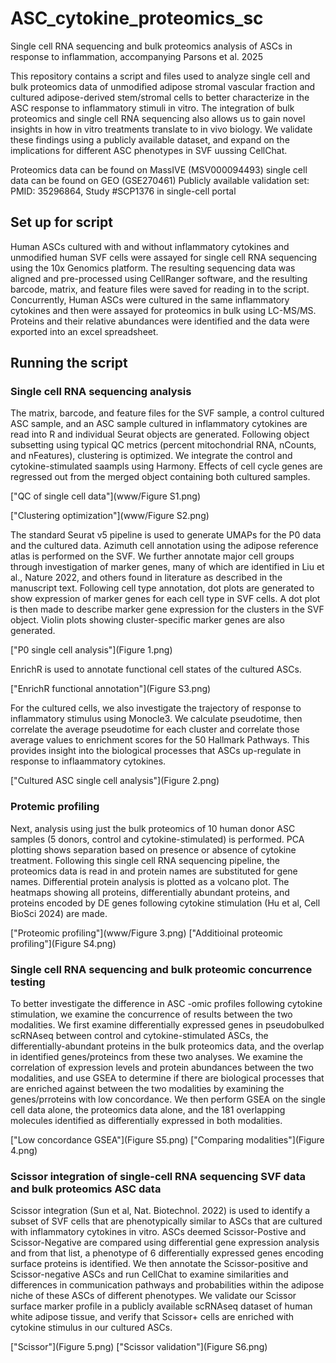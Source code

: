 # ASC_cytokine_proteomics_sc
Single cell RNA sequencing and bulk proteomics analysis of ASCs in response to inflammation, accompanying Parsons et al. 2025

This repository contains a script and files used to analyze single cell and bulk proteomics data of unmodified adipose stromal vascular fraction and cultured adipose-derived stem/stromal cells to better characterize in the ASC response to inflammatory stimuli in vitro. The integration of bulk proteomics and single cell RNA sequencing also allows us to gain novel insights in how in vitro treatments translate to in vivo biology. We validate these findings using a publicly available dataset, and expand on the implications for different ASC phenotypes in SVF uussing CellChat.

Proteomics data can be found on MassIVE (MSV000094493)
single cell data can be found on GEO (GSE270461)
Publicly available validation set: PMID: 35296864, Study #SCP1376 in single-cell portal

## Set up for script
Human ASCs cultured with and without inflammatory cytokines and unmodified human SVF cells were assayed for single cell RNA sequencing using the 10x Genomics platform. The resulting sequencing data was aligned and pre-processed using CellRanger software, and the resulting barcode, matrix, and feature files were saved for reading in to the script. Concurrently, Human ASCs were cultured in the same inflammatory cytokines and then were assayed for proteomics in bulk using LC-MS/MS. Proteins and their relative abundances were identified and the data were exported into an excel spreadsheet.

## Running the script
### Single cell RNA sequencing analysis
The matrix, barcode, and feature files for the SVF sample, a control cultured ASC sample, and an ASC sample cultured in inflammatory cytokines are read into R and individual Seurat objects are generated. Following object subsetting using typical QC metrics (percent mitochondrial RNA, nCounts, and nFeatures), clustering is optimized. We integrate the control and cytokine-stimulated saampls using Harmony. Effects of cell cycle genes are regressed out from the merged object containing both cultured samples. 

["QC of single cell data"](www/Figure S1.png)

["Clustering optimization"](www/Figure S2.png)

The standard Seurat v5 pipeline is used to generate UMAPs for the P0 data and the cultured data. Azimuth cell annotation using the adipose reference atlas is performed on the SVF. We further annotate major cell groups through investigation of marker genes, many of which are identified in Liu et al., Nature 2022, and others found in literature as described in the manuscript text. Following cell type annotation, dot plots are generated to show expression of marker genes for each cell type in SVF cells. A dot plot is then made to describe marker gene expression for the clusters in the SVF object. Violin plots showing cluster-specific marker genes are also generated.

["P0 single cell analysis"](Figure 1.png)

EnrichR is used to annotate functional cell states of the cultured ASCs.

["EnrichR functional annotation"](Figure S3.png)

For the cultured cells, we also investigate the trajectory of response to inflammatory stimulus using Monocle3. We calculate pseudotime, then correlate the average pseudotime for each cluster and correlate those average values to enrichment scores for the 50 Hallmark Pathways. This provides insight into the biological processes that ASCs up-regulate in response to inflaammatory cytokines.

["Cultured ASC single cell analysis"](Figure 2.png)


### Protemic profiling
Next, analysis using just the bulk proteomics of 10 human donor ASC samples (5 donors, control and cytokine-stimulated) is performed. PCA plotting shows separation based on presence or absence of cytokine treatment. Following this single cell RNA sequencing pipeline, the proteomics data is read in and protein names are substituted for gene names. Differential protein analysis is plotted as a volcano plot. The heatmaps showing all proteins, differentially abundant proteins, and proteins encoded by DE genes following cytokine stimulation (Hu et al, Cell BioSci 2024) are made.

["Proteomic profiling"](www/Figure 3.png)
["Additioinal proteomic profiling"](Figure S4.png)

### Single cell RNA sequencing and bulk proteomic concurrence testing
To better investigate the difference in ASC -omic profiles following cytokine stimulation, we examine the concurrence of results between the two modalities. We first examine differentially expressed genes in pseudobulked scRNAseq between control and cytokine-stimulated ASCs, the differentially-abundant proteins in the bulk proteomics data, and the overlap in identified genes/proteincs from these two analyses. We examine the correlation of expression levels and protein abundances between the two modalities, and use GSEA to determine if there are biological processes that are enriched against between the two modalities by examining the genes/prroteins with low concordance. We then perform GSEA on the single cell data alone, the proteomics data alone, and the 181 overlapping molecules identified as differentially expressed in both modalities.

["Low concordance GSEA"](Figure S5.png)
["Comparing modalities"](Figure 4.png)

### Scissor integration of single-cell RNA sequencing SVF data and bulk proteomics ASC data
Scissor integration (Sun et al, Nat. Biotechnol. 2022) is used to identify a subset of SVF cells that are phenotypically similar to ASCs that are cultured with inflammatory cytokines in vitro. ASCs deemed Scissor-Postive and Scissor-Negative are compared using differential gene expression analysis and from that list, a phenotype of 6 differentially expressed genes encoding surface proteins is identified. We then annotate the Scissor-positive and Scissor-negative ASCs and run CellChat to examine similarities and differences in communication pathways and probabilities within the adipose niche of these ASCs of different phenotypes. We validate our Scissor surface marker profile in a publicly available scRNAseq dataset of human white adipose tissue, and verify that Scissor+ cells are enriched with cytokine stimulus in our cultured ASCs.

["Scissor"](Figure 5.png)
["Scissor validation"](Figure S6.png)
